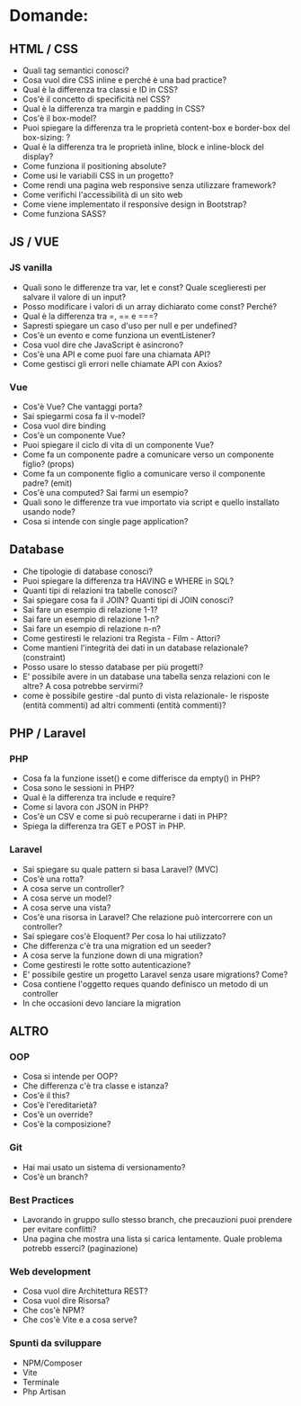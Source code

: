 # Domande:

## HTML / CSS

- Quali tag semantici conosci?
- Cosa vuol dire CSS inline e perché è una bad practice?
- Qual è la differenza tra classi e ID in CSS?
- Cos'è il concetto di specificità nel CSS?
- Qual è la differenza tra margin e padding in CSS?
- Cos'è il box-model?
- Puoi spiegare la differenza tra le proprietà content-box e border-box del box-sizing: ?
- Qual è la differenza tra le proprietà inline, block e inline-block del display?
- Come funziona il positioning absolute?
- Come usi le variabili CSS in un progetto?
- Come rendi una pagina web responsive senza utilizzare framework?
- Come verifichi l'accessibilità di un sito web
- Come viene implementato il responsive design in Bootstrap?
- Come funziona SASS?

## JS / VUE

### JS vanilla

- Quali sono le differenze tra var, let e const? Quale sceglieresti per salvare il valore di un input?
- Posso modificare i valori di un array dichiarato come const? Perché?
- Qual è la differenza tra =, == e ===?
- Sapresti spiegare un caso d'uso per null e per undefined?
- Cos'è un evento e come funziona un eventListener?
- Cosa vuol dire che JavaScript è asincrono?
- Cos'è una API e come puoi fare una chiamata API?
- Come gestisci gli errori nelle chiamate API con Axios?

### Vue

- Cos'è Vue? Che vantaggi porta?
- Sai spiegarmi cosa fa il v-model?
- Cosa vuol dire binding
- Cos'è un componente Vue?
- Puoi spiegare il ciclo di vita di un componente Vue?
- Come fa un componente padre a comunicare verso un componente figlio? (props)
- Come fa un componente figlio a comunicare verso il componente padre? (emit)
- Cos'è una computed? Sai farmi un esempio?
- Quali sono le differenze tra vue importato via script e quello installato usando node?
- Cosa si intende con single page application?

## Database

- Che tipologie di database conosci?
- Puoi spiegare la differenza tra HAVING e WHERE in SQL?
- Quanti tipi di relazioni tra tabelle conosci?
- Sai spiegare cosa fa il JOIN? Quanti tipi di JOIN conosci?
- Sai fare un esempio di relazione 1-1?
- Sai fare un esempio di relazione 1-n?
- Sai fare un esempio di relazione n-n?
- Come gestiresti le relazioni tra Regista - Film - Attori?
- Come mantieni l'integrità dei dati in un database relazionale? (constraint)
- Posso usare lo stesso database per più progetti?
- E' possibile avere in un database una tabella senza relazioni con le altre? A cosa potrebbe servirmi?
- come è possibile gestire -dal punto di vista relazionale- le risposte (entità commenti) ad altri commenti (entità commenti)?

## PHP / Laravel

### PHP

- Cosa fa la funzione isset() e come differisce da empty() in PHP?
- Cosa sono le sessioni in PHP?
- Qual è la differenza tra include e require?
- Come si lavora con JSON in PHP?
- Cos'è un CSV e come si può recuperarne i dati in PHP?
- Spiega la differenza tra GET e POST in PHP.

### Laravel

- Sai spiegare su quale pattern si basa Laravel? (MVC)
- Cos'è una rotta?
- A cosa serve un controller?
- A cosa serve un model?
- A cosa serve una vista?
- Cos'è una risorsa in Laravel? Che relazione può intercorrere con un controller?
- Sai spiegare cos'è Eloquent? Per cosa lo hai utilizzato?
- Che differenza c'è tra una migration ed un seeder?
- A cosa serve la funzione down di una migration?
- Come gestiresti le rotte sotto autenticazione?
- E' possibile gestire un progetto Laravel senza usare migrations? Come?
- Cosa contiene l'oggetto reques quando definisco un metodo di un controller
- In che occasioni devo lanciare la migration

## ALTRO

### OOP

- Cosa si intende per OOP?
- Che differenza c'è tra classe e istanza?
- Cos'è il this?
- Cos'è l'ereditarietà?
- Cos'è un override?
- Cos'è la composizione?

### Git

- Hai mai usato un sistema di versionamento?
- Cos'è un branch?

### Best Practices

- Lavorando in gruppo sullo stesso branch, che precauzioni puoi prendere per evitare conflitti?
- Una pagina che mostra una lista si carica lentamente. Quale problema potrebb esserci? (paginazione)

### Web development

- Cosa vuol dire Architettura REST?
- Cosa vuol dire Risorsa?
- Che cos'è NPM?
- Che cos'è Vite e a cosa serve?

### Spunti da sviluppare

- NPM/Composer
- Vite
- Terminale
- Php Artisan
